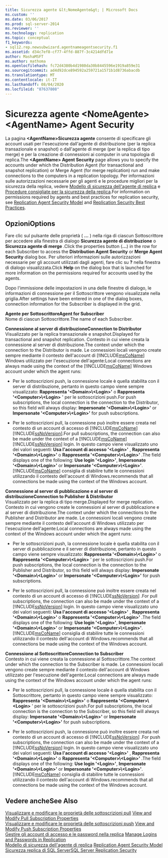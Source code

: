 ```yaml
---
title: Sicurezza agente &lt;NomeAgente&gt; | Microsoft Docs
ms.custom: ''
ms.date: 03/06/2017
ms.prod: sql-server-2014
ms.reviewer: ''
ms.technology: replication
ms.topic: conceptual
f1_keywords:
- sql12.rep.newsubwizard.agentnameagentsecurity.f1
ms.assetid: d34c7ef8-cf77-4ffd-887f-3c4214dfd71e
author: MashaMSFT
ms.author: mathoma
ms.openlocfilehash: fc72d4380b4d1980da30b8445596e1919a859e31
ms.sourcegitcommit: ad4d92dce894592a259721a1571b1d8736abacdb
ms.translationtype: MT
ms.contentlocale: it-IT
ms.lasthandoff: 08/04/2020
ms.locfileid: "87637808"
---
```

# <a name="ltagentnamegt-agent-security"></a><span data-ttu-id="b1599-102">Sicurezza agente &lt;NomeAgente&gt;</span><span class="sxs-lookup"><span data-stu-id="b1599-102">&lt;AgentName&gt; Agent Security</span></span>
  <span data-ttu-id="b1599-103">La pagina **\<AgentName>Sicurezza agente**  consente di specificare gli account usati per l'esecuzione dall'agente di distribuzione (per la replica transazionale e snapshot) o dall'agente di merge (per la replica di tipo merge) e per la creazione di connessioni ai computer in una topologia di replica.</span><span class="sxs-lookup"><span data-stu-id="b1599-103">The **\<AgentName> Agent Security** page allows you to specify the accounts under which the Distribution Agent (for transactional and snapshot replication) or Merge Agent (for merge replication) run and make connections to the computers in a replication topology.</span></span> <span data-ttu-id="b1599-104">Per informazioni sulle autorizzazioni necessarie per gli agenti e le procedure migliori per la sicurezza della replica, vedere [Modello di sicurezza dell'agente di replica](security/replication-agent-security-model.md) e [Procedure consigliate per la sicurezza della replica](security/replication-security-best-practices.md).</span><span class="sxs-lookup"><span data-stu-id="b1599-104">For information on permissions required by agents and best practices for replication security, see [Replication Agent Security Model](security/replication-agent-security-model.md) and [Replication Security Best Practices](security/replication-security-best-practices.md).</span></span>  
  
## <a name="options"></a><span data-ttu-id="b1599-105">Opzioni</span><span class="sxs-lookup"><span data-stu-id="b1599-105">Options</span></span>  
 <span data-ttu-id="b1599-106">Fare clic sul pulsante delle proprietà ( **...** ) nella riga di ciascun Sottoscrittore per accedere alla finestra di dialogo **Sicurezza agente di distribuzione** o **Sicurezza agente di merge** .</span><span class="sxs-lookup"><span data-stu-id="b1599-106">Click the properties button (**...**) in the row for each Subscriber to access the **Distribution Agent Security** or **Merge Agent Security** dialog box.</span></span> <span data-ttu-id="b1599-107">Per ulteriori informazioni sulle autorizzazioni necessarie per gli account utilizzati dagli agenti, fare clic su **?** nella finestra di dialogo visualizzata.</span><span class="sxs-lookup"><span data-stu-id="b1599-107">Click **Help** on the dialog box that is launched for more information on the permissions required for accounts used by the agents.</span></span>  
  
 <span data-ttu-id="b1599-108">Dopo l'immissione delle impostazioni in una delle finestre di dialogo, le informazioni di connessione per il Sottoscrittore vengono visualizzate nella griglia.</span><span class="sxs-lookup"><span data-stu-id="b1599-108">After settings have been entered in one of the dialog boxes, connection information for the Subscriber is displayed in the grid.</span></span>  
  
 <span data-ttu-id="b1599-109">**Agente per Sottoscrittore**</span><span class="sxs-lookup"><span data-stu-id="b1599-109">**Agent for Subscriber**</span></span>  
 <span data-ttu-id="b1599-110">Nome di ciascun Sottoscrittore.</span><span class="sxs-lookup"><span data-stu-id="b1599-110">The name of each Subscriber.</span></span>  
  
 <span data-ttu-id="b1599-111">**Connessione al server di distribuzione**</span><span class="sxs-lookup"><span data-stu-id="b1599-111">**Connection to Distributor**</span></span>  
 <span data-ttu-id="b1599-112">Visualizzato per la replica transazionale e snapshot.</span><span class="sxs-lookup"><span data-stu-id="b1599-112">Displayed for transactional and snapshot replication.</span></span> <span data-ttu-id="b1599-113">Contesto in cui viene creata la connessione al server di distribuzione.</span><span class="sxs-lookup"><span data-stu-id="b1599-113">The context under which the connection to the Distributor is made.</span></span> <span data-ttu-id="b1599-114">Le connessioni locali vengono create sempre mediante il contesto dell'account di [!INCLUDE[msCoName](../../includes/msconame-md.md)] Windows utilizzato per l'esecuzione dell'agente:</span><span class="sxs-lookup"><span data-stu-id="b1599-114">Local connections are always made using the context of the [!INCLUDE[msCoName](../../includes/msconame-md.md)] Windows account under which the agent runs:</span></span>  
  
-   <span data-ttu-id="b1599-115">Per le sottoscrizioni push, la connessione locale è quella stabilita con il server di distribuzione, pertanto in questo campo viene sempre visualizzato: **Rappresenta '\<Domain>\\<Login\>'** o **Rappresenta '\<Computer>\\<Login\>** ' per le sottoscrizioni push.</span><span class="sxs-lookup"><span data-stu-id="b1599-115">For push subscriptions, the local connection is the connection to the Distributor, so this field will always display: **Impersonate '\<Domain>\\<Login\>'** or **Impersonate '\<Computer>\\<Login\>'** for push subscriptions.</span></span>  
  
-   <span data-ttu-id="b1599-116">Per le sottoscrizioni pull, la connessione può inoltre essere creata nel contesto di un account di accesso di [!INCLUDE[msCoName](../../includes/msconame-md.md)] [!INCLUDE[ssNoVersion](../../includes/ssnoversion-md.md)].</span><span class="sxs-lookup"><span data-stu-id="b1599-116">For pull subscriptions, the connection can also be made under the context of a [!INCLUDE[msCoName](../../includes/msconame-md.md)] [!INCLUDE[ssNoVersion](../../includes/ssnoversion-md.md)] login.</span></span> <span data-ttu-id="b1599-117">In questo campo viene visualizzato uno dei valori seguenti: **Usa l'account di accesso '\<Login>'** , **Rappresenta '\<Domain>\\<Login\>'** o **Rappresenta '\<Computer>\\<Login\>'** .</span><span class="sxs-lookup"><span data-stu-id="b1599-117">The field displays one of the following: **Use login '\<Login>'**, **Impersonate '\<Domain>\\<Login\>'** or **Impersonate '\<Computer>\\<Login\>'**.</span></span> [!INCLUDE[msCoName](../../includes/msconame-md.md)] <span data-ttu-id="b1599-118">consiglia di stabilire tutte le connessioni utilizzando il contesto dell'account di Windows.</span><span class="sxs-lookup"><span data-stu-id="b1599-118">recommends that all connections be made using the context of the Windows account.</span></span>  
  
 <span data-ttu-id="b1599-119">**Connessione al server di pubblicazione e al server di distribuzione**</span><span class="sxs-lookup"><span data-stu-id="b1599-119">**Connection to Publisher & Distributor**</span></span>  
 <span data-ttu-id="b1599-120">Visualizzato per la replica di tipo merge.</span><span class="sxs-lookup"><span data-stu-id="b1599-120">Displayed for merge replication.</span></span> <span data-ttu-id="b1599-121">Contesto in cui vengono create le connessioni al server di pubblicazione e al server di distribuzione.</span><span class="sxs-lookup"><span data-stu-id="b1599-121">The context under which the connections to the Publisher and Distributor are made.</span></span> <span data-ttu-id="b1599-122">Le connessioni locali vengono create sempre mediante il contesto dell'account di Windows utilizzato per l'esecuzione dell'agente:</span><span class="sxs-lookup"><span data-stu-id="b1599-122">Local connections are always made using the context of the Windows account under which the agent runs:</span></span>  
  
-   <span data-ttu-id="b1599-123">Per le sottoscrizioni push, la connessione locale è quella stabilita con il server di pubblicazione e il server di distribuzione, pertanto in questo campo viene sempre visualizzato: **Rappresenta '\<Domain>\\<Login\>'** o **Rappresenta '\<Computer>\\<Login\>** ' per le sottoscrizioni push.</span><span class="sxs-lookup"><span data-stu-id="b1599-123">For push subscriptions, the local connection is the connection to the Publisher and Distributor, so this field will always display: **Impersonate '\<Domain>\\<Login\>'** or **Impersonate '\<Computer>\\<Login\>'** for push subscriptions.</span></span>  
  
-   <span data-ttu-id="b1599-124">Per le sottoscrizioni pull, la connessione può inoltre essere creata nel contesto di un account di accesso di [!INCLUDE[ssNoVersion](../../includes/ssnoversion-md.md)] .</span><span class="sxs-lookup"><span data-stu-id="b1599-124">For pull subscriptions, the connection can also be made under the context of a [!INCLUDE[ssNoVersion](../../includes/ssnoversion-md.md)] login.</span></span> <span data-ttu-id="b1599-125">In questo campo viene visualizzato uno dei valori seguenti: **Usa l'account di accesso '\<Login>'** , **Rappresenta '\<Domain>\\<Login\>'** o **Rappresenta '\<Computer>\\<Login\>'** .</span><span class="sxs-lookup"><span data-stu-id="b1599-125">The field displays one of the following: **Use login '\<Login>'**, **Impersonate '\<Domain>\\<Login\>'** or **Impersonate '\<Computer>\\<Login\>'**.</span></span> [!INCLUDE[msCoName](../../includes/msconame-md.md)] <span data-ttu-id="b1599-126">consiglia di stabilire tutte le connessioni utilizzando il contesto dell'account di Windows.</span><span class="sxs-lookup"><span data-stu-id="b1599-126">recommends that all connections be made using the context of the Windows account.</span></span>  
  
 <span data-ttu-id="b1599-127">**Connessione al Sottoscrittore**</span><span class="sxs-lookup"><span data-stu-id="b1599-127">**Connection to Subscriber**</span></span>  
 <span data-ttu-id="b1599-128">Contesto in cui viene creata la connessione al Sottoscrittore.</span><span class="sxs-lookup"><span data-stu-id="b1599-128">The context under which the connection to the Subscriber is made.</span></span> <span data-ttu-id="b1599-129">Le connessioni locali vengono create sempre mediante il contesto dell'account di Windows utilizzato per l'esecuzione dell'agente:</span><span class="sxs-lookup"><span data-stu-id="b1599-129">Local connections are always made using the context of the Windows account under which the agent runs:</span></span>  
  
-   <span data-ttu-id="b1599-130">Per le sottoscrizioni pull, la connessione locale è quella stabilita con il Sottoscrittore, pertanto in questo campo viene sempre visualizzato: **Rappresenta '\<Domain>\\<Login\>'** o **Rappresenta '\<Computer>\\<Login\>** ' per le sottoscrizioni push.</span><span class="sxs-lookup"><span data-stu-id="b1599-130">For pull subscriptions, the local connection is the connection to the Subscriber, so this field will always display: **Impersonate '\<Domain>\\<Login\>'** or **Impersonate '\<Computer>\\<Login\>'** for push subscriptions.</span></span>  
  
-   <span data-ttu-id="b1599-131">Per le sottoscrizioni push, la connessione può inoltre essere creata nel contesto di un account di accesso di [!INCLUDE[ssNoVersion](../../includes/ssnoversion-md.md)] .</span><span class="sxs-lookup"><span data-stu-id="b1599-131">For push subscriptions, the connection can also be made under the context of a [!INCLUDE[ssNoVersion](../../includes/ssnoversion-md.md)] login.</span></span> <span data-ttu-id="b1599-132">In questo campo viene visualizzato uno dei valori seguenti: **Usa l'account di accesso '\<Login>'** , **Rappresenta '\<Domain>\\<Login\>'** o **Rappresenta '\<Computer>\\<Login\>'** .</span><span class="sxs-lookup"><span data-stu-id="b1599-132">The field displays one of the following: **Use login '\<Login>'**, **Impersonate '\<Domain>\\<Login\>'** or **Impersonate '\<Computer>\\<Login\>'**.</span></span> [!INCLUDE[msCoName](../../includes/msconame-md.md)] <span data-ttu-id="b1599-133">consiglia di stabilire tutte le connessioni utilizzando il contesto dell'account di Windows.</span><span class="sxs-lookup"><span data-stu-id="b1599-133">recommends that all connections be made using the context of the Windows account.</span></span>  
  
## <a name="see-also"></a><span data-ttu-id="b1599-134">Vedere anche</span><span class="sxs-lookup"><span data-stu-id="b1599-134">See Also</span></span>  
 <span data-ttu-id="b1599-135">[Visualizzare e modificare le proprietà delle sottoscrizioni pull](view-and-modify-pull-subscription-properties.md) </span><span class="sxs-lookup"><span data-stu-id="b1599-135">[View and Modify Pull Subscription Properties](view-and-modify-pull-subscription-properties.md) </span></span>  
 <span data-ttu-id="b1599-136">[Visualizzare e modificare le proprietà delle sottoscrizioni push](view-and-modify-push-subscription-properties.md) </span><span class="sxs-lookup"><span data-stu-id="b1599-136">[View and Modify Push Subscription Properties](view-and-modify-push-subscription-properties.md) </span></span>  
 <span data-ttu-id="b1599-137">[Gestire gli account di accesso e le password nella replica](security/identity-and-access-control-replication.md#manage-logins-and-passwords-in-replication) </span><span class="sxs-lookup"><span data-stu-id="b1599-137">[Manage Logins and Passwords in Replication](security/identity-and-access-control-replication.md#manage-logins-and-passwords-in-replication) </span></span>  
 <span data-ttu-id="b1599-138">[Modello di sicurezza dell'agente di replica](security/replication-agent-security-model.md) </span><span class="sxs-lookup"><span data-stu-id="b1599-138">[Replication Agent Security Model](security/replication-agent-security-model.md) </span></span>  
 [<span data-ttu-id="b1599-139">Sicurezza replica di SQL Server</span><span class="sxs-lookup"><span data-stu-id="b1599-139">SQL Server Replication Security</span></span>](security/view-and-modify-replication-security-settings.md)  
  
  
